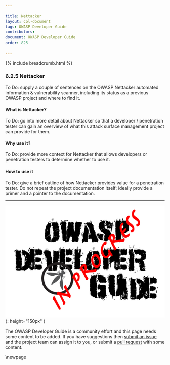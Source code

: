 ```yaml
---

title: Nettacker
layout: col-document
tags: OWASP Developer Guide
contributors:
document: OWASP Developer Guide
order: 825

---
```


{% include breadcrumb.html %}

### 6.2.5 Nettacker

To Do: supply a couple of sentences on the OWASP Nettacker automated information & vulnerability scanner,
including its status as a previous OWASP project and where to find it.

#### What is Nettacker?

To Do: go into more detail about Nettacker so that a developer / penetration tester
can gain an overview of what this attack surface management project can provide for them.

#### Why use it?

To Do: provide more context for Nettacker that allows developers or penetration testers to determine whether to use it.

#### How to use it

To Do: give a brief outline of how Nettacker provides value for a penetration tester.
Do not repeat the project documentation itself; ideally provide a primer and a pointer to the documentation.

----

![Developer Guide](../../assets/images/dg_wip.png "OWASP Developer Guide"){: height="150px" }

The OWASP Developer Guide is a community effort and this page needs some content to be added.
If you have suggestions then [submit an issue][issue080205] and the project team can assign it to you,
or submit a [pull request][pr] with some content.

[issue080205]: https://github.com/OWASP/www-project-developer-guide/issues/new?labels=enhancement&template=request.md&title=Update:%2008-verification/02-tools/05-nettacker
[pr]: https://github.com/OWASP/www-project-developer-guide/pulls

\newpage
